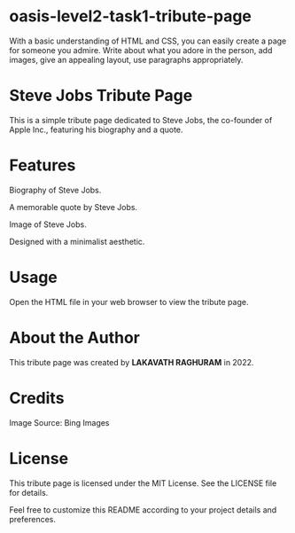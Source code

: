 # oasis-level2-task1-tribute-page
With a basic understanding of HTML and CSS, you can easily create a page for someone you admire. Write about what you adore in the person, add images, give an appealing layout, use paragraphs appropriately. 

# Steve Jobs Tribute Page
This is a simple tribute page dedicated to Steve Jobs, the co-founder of Apple Inc., featuring his biography and a quote.

# Features
Biography of Steve Jobs.

A memorable quote by Steve Jobs.

Image of Steve Jobs.

Designed with a minimalist aesthetic.


# Usage
Open the HTML file in your web browser to view the tribute page.

# About the Author
This tribute page was created by  **LAKAVATH RAGHURAM** in 2022.

# Credits
Image Source: Bing Images

# License
This tribute page is licensed under the MIT License. See the LICENSE file for details.

Feel free to customize this README according to your project details and preferences.
